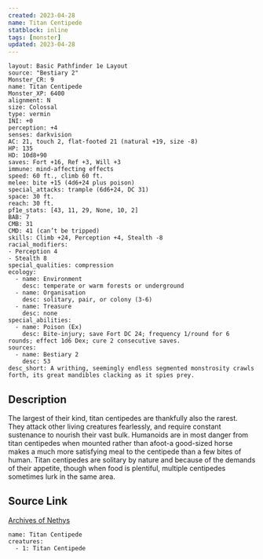 ```yaml
---
created: 2023-04-28
name: Titan Centipede
statblock: inline
tags: [monster]
updated: 2023-04-28
---
```

```statblock
layout: Basic Pathfinder 1e Layout
source: "Bestiary 2"
Monster_CR: 9
name: Titan Centipede
Monster_XP: 6400
alignment: N
size: Colossal
type: vermin
INI: +0
perception: +4
senses: darkvision
AC: 21, touch 2, flat-footed 21 (natural +19, size -8)
HP: 135
HD: 10d8+90
saves: Fort +16, Ref +3, Will +3
immune: mind-affecting effects
speed: 60 ft., climb 60 ft.
melee: bite +15 (4d6+24 plus poison)
special_attacks: trample (6d6+24, DC 31)
space: 30 ft.
reach: 30 ft.
pf1e_stats: [43, 11, 29, None, 10, 2]
BAB: 7
CMB: 31
CMD: 41 (can’t be tripped)
skills: Climb +24, Perception +4, Stealth -8
racial_modifiers:
- Perception 4
- Stealth 8
special_qualities: compression
ecology:
  - name: Environment
    desc: temperate or warm forests or underground
  - name: Organisation
    desc: solitary, pair, or colony (3-6)
  - name: Treasure
    desc: none
special_abilities:
  - name: Poison (Ex)
    desc: Bite-injury; save Fort DC 24; frequency 1/round for 6 rounds; effect 1d6 Dex; cure 2 consecutive saves.
sources:
  - name: Bestiary 2
    desc: 53
desc_short: A writhing, seemingly endless segmented monstrosity crawls forth, its great mandibles clacking as it spies prey. 
```
## Description
The largest of their kind, titan centipedes are thankfully also the rarest. They attack other living creatures fearlessly, and require constant sustenance to nourish their vast bulk. Humanoids are in most danger from titan centipedes when mounted rather than afoot-a good-sized horse makes a much more satisfying meal to the centipede than a few bites of human. Titan centipedes are solitary by nature and because of the demands of their appetite, though when food is plentiful, multiple centipedes sometimes lurk in the same area.
## Source Link
[Archives of Nethys](https://aonprd.com/MonsterDisplay.aspx?ItemName=Titan%20Centipede)
```encounter-table
name: Titan Centipede
creatures:
  - 1: Titan Centipede
```
